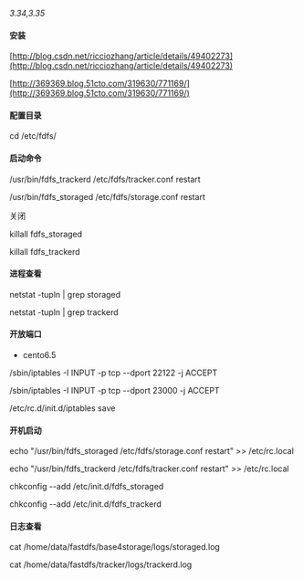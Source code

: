 _3.34,3.35_

#### 安装

[http://blog.csdn.net/ricciozhang/article/details/49402273](http://blog.csdn.net/ricciozhang/article/details/49402273)

[http://369369.blog.51cto.com/319630/771169/](http://369369.blog.51cto.com/319630/771169/)

#### 配置目录

cd /etc/fdfs/

#### 启动命令

/usr/bin/fdfs\_trackerd /etc/fdfs/tracker.conf restart

/usr/bin/fdfs\_storaged /etc/fdfs/storage.conf restart

关闭

killall fdfs\_storaged

killall fdfs\_trackerd

#### 进程查看

netstat -tupln \| grep storaged

netstat -tupln \| grep trackerd

#### 开放端口

* cento6.5

/sbin/iptables -I INPUT -p tcp --dport 22122 -j ACCEPT

/sbin/iptables -I INPUT -p tcp --dport 23000 -j ACCEPT

/etc/rc.d/init.d/iptables save

#### 开机启动

echo "/usr/bin/fdfs\_storaged /etc/fdfs/storage.conf restart" &gt;&gt; /etc/rc.local

echo "/usr/bin/fdfs\_trackerd /etc/fdfs/tracker.conf restart" &gt;&gt; /etc/rc.local

chkconfig --add /etc/init.d/fdfs\_storaged

chkconfig --add /etc/init.d/fdfs\_trackerd

#### 日志查看

cat /home/data/fastdfs/base4storage/logs/storaged.log

cat /home/data/fastdfs/tracker/logs/trackerd.log

